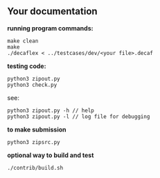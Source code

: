 ## Your documentation

**running program commands:**

```
make clean
make
./decaflex < ../testcases/dev/<your file>.decaf
```

**testing code:**

```
python3 zipout.py
python3 check.py
```

see:

```
python3 zipout.py -h // help
python3 zipout.py -l // log file for debugging
```

**to make submission**

`python3 zipsrc.py`

**optional way to build and test**

`./contrib/build.sh`
